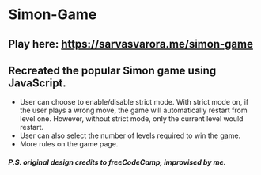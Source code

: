 # Simon-Game
## Play here: https://sarvasvarora.me/simon-game
## Recreated the popular Simon game using JavaScript. 

- User can choose to enable/disable strict mode. With strict mode on, if the user plays a wrong move, the game will automatically restart from level one. However, without strict mode, only the current level would restart.
- User can also select the number of levels required to win the game. 
- More rules on the game page.

##### P.S. original design credits to freeCodeCamp, improvised by me.
